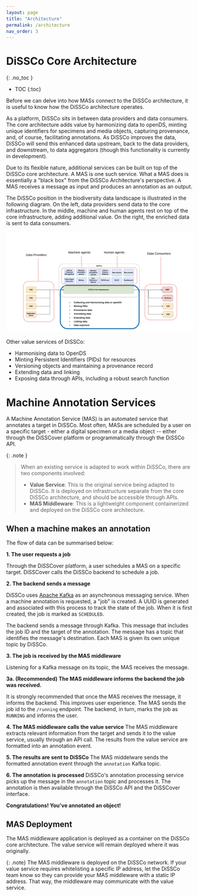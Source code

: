 ```yaml
---
layout: page
title: "Architecture"
permalink: /architecture
nav_order: 3
---
```


# DiSSCo Core Architecture

{: .no_toc }

- TOC
{:toc}

Before we can delve into how MASs connect to the DiSSCo architecture, it is useful to know how the
DiSSCo architecture operates.

As a platform, DiSSCo sits in between data providers and data consumers. The core architecture adds
value by harmonizing data to openDS, minting unique identifiers for specimens and media objects,
capturing provenance, and, of course, facilitating annotations. As DiSSCo improves the data, DiSSCo
will send this enhanced data upstream, back to the data providers, and downstream, to data
aggregators (though this functionality is currently in development).

Due to its flexible nature, additional services can be built on top of the DiSSCo core architecture.
A MAS is one such service. What a MAS does is essentially a "black box" from the DiSSCo
Architecture's perspective. A MAS receives a message as input and produces an annotation as an
output.

The DiSSCo position in the biodiversity data landscape is illustrated in the following diagram. On
the left, data providers send data to the core infrastructure. In the middle, machine and human
agents rest on top of the
core infrastructure, adding additional value. On the right, the enriched data is sent to data
consumers.

![DiSSCo's position in the biodiversity data landscape](assets/dissco_arch.png)

Other value services of DiSSCo:

- Harmonising data to OpenDS
- Minting Persistent Identifiers (PIDs) for resources
- Versioning objects and maintaining a provenance record
- Extending data and linking
- Exposing data through APIs, including a robust search function

# Machine Annotation Services

A Machine Annotation Service (MAS)  is an automated service that annotates a target in DiSSCo. Most
often, MASs are scheduled by a user on a specific target - either a digital specimen or a media
object -- either through the DiSSCover platform or programmatically through the DiSSCo API.

{: .note }
> When an existing service is adapted to work within DiSSCo, there are two components involved:
>
> - **Value Service**: This is the original service being adapted to DiSSCo. It is deployed on
    infrastructure separate from the core DiSSCo architecture, and should be accessible through
    APIs.
> - **MAS Middleware**: This is a lightweight component containerized and deployed on the DiSSCo
    core
    architecture.

## When a machine makes an annotation

The flow of data can be summarised below:

**1. The user requests a job**

Through the DiSSCover platform, a user schedules a MAS on a specific target. DiSSCover calls the
DiSSCo backend to schedule a job.

**2. The backend sends a message**

DiSSCo uses [Apache Kafka](https://kafka.apache.org/) as an asynchronous messaging service. When a
machine annotation is requested, a "job" is created. A UUID is generated and associated with this
process to track the state of the job. When it is first created, the job is marked as `SCHEDULED`.

The backend sends a message through Kafka. This message that includes the job ID and the target of
the annotation. The message has a topic that identifies the message's destination. Each MAS is given
its own unique topic by DiSSCo.

**3. The job is received by the MAS middleware**

Listening for a Kafka message on its topic, the MAS receives the message.

**3a. (Recommended) The MAS middleware informs the backend the job was received.**

It is strongly recommended that once the MAS receives the message, it informs the backend. This
improves user experience. The MAS sends the job id to the `/running` endpoint. The backend, in turn,
marks the job as `RUNNING` and informs the user.

**4. The MAS middleware calls the value service**
The MAS middleware extracts relevant information from the target and sends it to the value service,
usually through an API call. The results from the value service are formatted into an annotation
event.

**5. The results are sent to DiSSCo**
The MAS middelware sends the formatted annotation event through the `annotation` Kafka topic.

**6. The annotation is processed**
DiSSCo's annotation processing service picks up the message in the `annotation` topic and processes
it. The annotation is then available through the DiSSCo API and the DiSSCover interface.

**Congratulations! You've annotated an object!**

## MAS Deployment

The MAS middleware application is deployed as a container on the DiSSCo core architecture. The value
service will remain deployed where it was originally.

{: .note}
The MAS middleware is deployed on the DiSSCo network. If your value service requires whitelisting a
specific IP address, let the DiSSCo team know so they can provide your MAS middleware with a static
IP address. That way, the middleware may communicate with the value service. 

